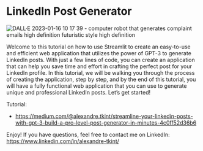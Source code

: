# LinkedIn Post Generator

![DALL·E 2023-01-16 10 17 39 - computer robot that generates complaint emails high definition futuristic style high definition](https://user-images.githubusercontent.com/72978637/213577143-e8b1b0eb-a24a-4fe1-895e-b7bf08acc0b1.png)

Welcome to this tutorial on how to use Streamlit to create an easy-to-use and efficient web application that utilizes the power of GPT-3 to generate LinkedIn posts. With just a few lines of code, you can create an application that can help you save time and effort in crafting the perfect post for your LinkedIn profile. In this tutorial, we will be walking you through the process of creating the application, step by step, and by the end of this tutorial, you will have a fully functional web application that you can use to generate unique and professional LinkedIn posts. Let’s get started!

Tutorial: 
* https://medium.com/@alexandre.tkint/streamline-your-linkedin-posts-with-gpt-3-build-a-pro-level-post-generator-in-minutes-4c0ff52d36b6

Enjoy! 
If you have questions, feel free to contact me on LinkedIn: https://www.linkedin.com/in/alexandre-tkint/
